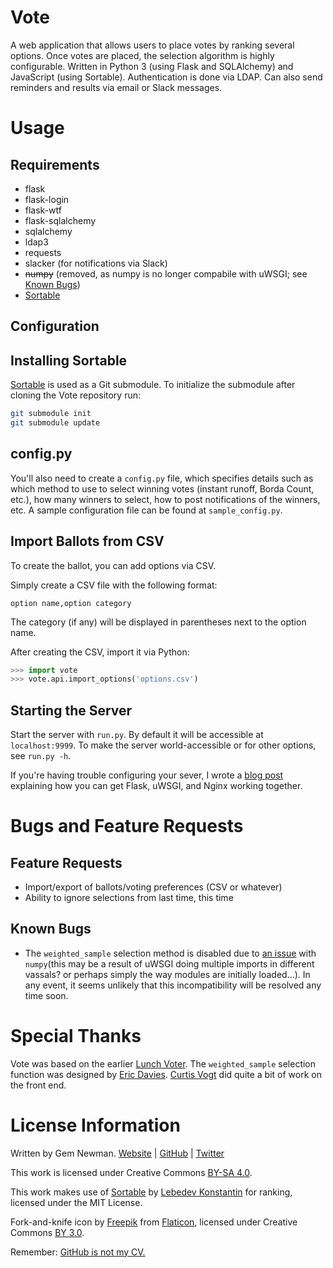 Vote
====

A web application that allows users to place votes by ranking several options. Once votes
are placed, the selection algorithm is highly configurable. Written in Python 3 (using
Flask and SQLAlchemy) and JavaScript (using Sortable). Authentication is done via LDAP.
Can also send reminders and results via email or Slack messages.

Usage
=====

Requirements
------------

* flask
* flask-login
* flask-wtf
* flask-sqlalchemy
* sqlalchemy
* ldap3
* requests
* slacker (for notifications via Slack)
* ~~numpy~~ (removed, as numpy is no longer compabile with uWSGI; see [Known Bugs](#Known-Bugs))
* [Sortable](https://github.com/RubaXa/Sortable/)

Configuration
-------------

## Installing Sortable

[Sortable](https://github.com/RubaXa/Sortable/) is used as a Git submodule. To initialize
the submodule after cloning the Vote repository run:

```sh
git submodule init
git submodule update
```

## config.py

You'll also need to create a `config.py` file, which specifies details such as which
method to use to select winning votes (instant runoff, Borda Count, etc.), how many
winners to select, how to post notifications of the winners, etc. A sample configuration
file can be found at `sample_config.py`.

## Import Ballots from CSV

To create the ballot, you can add options via CSV.

Simply create a CSV file with the following format:

```
option name,option category
```

The category (if any) will be displayed in parentheses next to the option name.

After creating the CSV, import it via Python:

```python
>>> import vote
>>> vote.api.import_options('options.csv')
```

Starting the Server
-------------------

Start the server with `run.py`. By default it will be accessible at `localhost:9999`. To
make the server world-accessible or for other options, see `run.py -h`.

If you're having trouble configuring your sever, I wrote a
[blog post](http://blog.spurll.com/2015/02/configuring-flask-uwsgi-and-nginx.html)
explaining how you can get Flask, uWSGI, and Nginx working together.

Bugs and Feature Requests
=========================

Feature Requests
----------------

* Import/export of ballots/voting preferences (CSV or whatever)
* Ability to ignore selections from last time, this time

Known Bugs
----------

* The `weighted_sample` selection method is disabled due to [an issue](https://github.com/numpy/numpy/issues/14384)
  with `numpy`(this may be a result of uWSGI doing multiple imports in different vassals?
  or perhaps simply the way modules are initially loaded...). In any event, it seems
  unlikely that this incompatibility will be resolved any time soon.

Special Thanks
==============

Vote was based on the earlier [Lunch Voter](https://github.com/spurll/lunch). The
`weighted_sample` selection function was designed by [Eric Davies](https://github.com/iamed2).
[Curtis Vogt](https://github.com/omus) did quite a bit of work on the front end.

License Information
===================

Written by Gem Newman. [Website](http://spurll.com) | [GitHub](https://github.com/spurll/) | [Twitter](https://twitter.com/spurll)

This work is licensed under Creative Commons [BY-SA 4.0](http://creativecommons.org/licenses/by-sa/4.0/).

This work makes use of [Sortable](http://rubaxa.github.io/Sortable) by [Lebedev Konstantin](mailto:ibnRubaXa@gmail.com) for ranking, licensed under the MIT License.

Fork-and-knife icon by [Freepik](http://www.freepik.com) from [Flaticon](http://www.flaticon.com), licensed under Creative Commons [BY 3.0](https://creativecommons.org/licenses/by/3.0/).

Remember: [GitHub is not my CV.](https://blog.jcoglan.com/2013/11/15/why-github-is-not-your-cv/)
